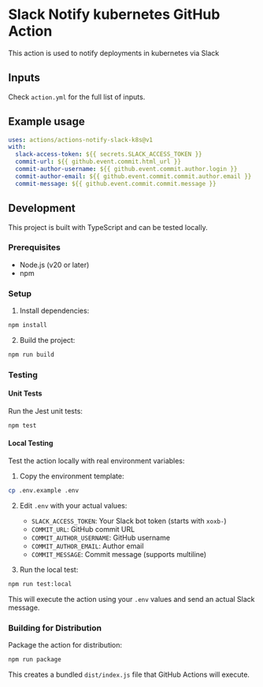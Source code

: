 # Slack Notify kubernetes GitHub Action

This action is used to notify deployments in kubernetes via Slack

## Inputs

Check `action.yml` for the full list of inputs.

## Example usage

```yaml
uses: actions/actions-notify-slack-k8s@v1
with:
  slack-access-token: ${{ secrets.SLACK_ACCESS_TOKEN }}
  commit-url: ${{ github.event.commit.html_url }}
  commit-author-username: ${{ github.event.commit.author.login }}
  commit-author-email: ${{ github.event.commit.commit.author.email }}
  commit-message: ${{ github.event.commit.commit.message }}
```

## Development

This project is built with TypeScript and can be tested locally.

### Prerequisites

- Node.js (v20 or later)
- npm

### Setup

1. Install dependencies:
```bash
npm install
```

2. Build the project:
```bash
npm run build
```

### Testing

#### Unit Tests
Run the Jest unit tests:
```bash
npm test
```

#### Local Testing
Test the action locally with real environment variables:

1. Copy the environment template:
```bash
cp .env.example .env
```

2. Edit `.env` with your actual values:
   - `SLACK_ACCESS_TOKEN`: Your Slack bot token (starts with `xoxb-`)
   - `COMMIT_URL`: GitHub commit URL
   - `COMMIT_AUTHOR_USERNAME`: GitHub username
   - `COMMIT_AUTHOR_EMAIL`: Author email
   - `COMMIT_MESSAGE`: Commit message (supports multiline)

3. Run the local test:
```bash
npm run test:local
```

This will execute the action using your `.env` values and send an actual Slack message.

### Building for Distribution

Package the action for distribution:
```bash
npm run package
```

This creates a bundled `dist/index.js` file that GitHub Actions will execute.